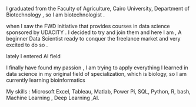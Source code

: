 I graduated from the Faculty of Agriculture, Cairo University, Department of Biotechnology , so I am biotechnologist .

when I saw the FWD initiative that provides courses in data science sponsored by UDACITY .
I decided to try and join them and here I am , A beginner Data Scientist ready to conquer the freelance market and very excited to do so .

lately I entered AI field

I finally have found my passion , I am trying to apply everything I learned in data science in my original field of specialization, which is biology, so I am currently learning bioinformatics

My skills :
Microsoft Excel, Tableau, Matlab, Power Pi, SQL, Python, R, bash, Machine Learning , Deep Learning ,AI.
